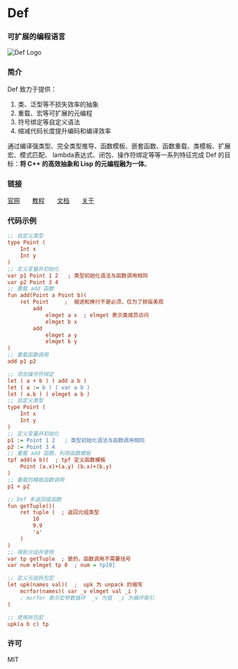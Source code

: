Def
===

### 可扩展的编程语言

![Def Logo](http://www.deflang.org/img/logo_small.png)

### 简介

Def 致力于提供：

1. 类、泛型等不损失效率的抽象
2. 重载、宏等可扩展的元编程
3. 符号绑定等自定义语法
4. 缩减代码长度提升编码和编译效率

通过编译强类型、完全类型推导、函数模板、嵌套函数、函数重载、类模板、扩展宏、模式匹配、 lambda表达式、闭包、操作符绑定等等一系列特征完成 Def 的目标：**将 C++ 的高效抽象和 Lisp 的元编程融为一体**。

### 链接

[官网](http://deflang.org/)　　[教程](http://deflang.org/manual/)　　[文档](http://deflang.org/document/)　　[关于](http://deflang.org/about.php)

### 代码示例

```INI
;; 自定义类型
type Point (
    Int x
    Int y
)
;; 定义变量并初始化
var p1 Point 1 2   ; 类型初始化语法与函数调用相同
var p2 Point 3 4
;; 重载 add 函数
fun add(Point a Point b)(
    ret Point     ;  缩进和换行不是必须，仅为了排版美观
        add 
            elmget a x  ; elmget 表示类成员访问
            elmget b x
        add 
            elmget a y
            elmget b y
)
;; 重载函数调用
add p1 p2

;; 添加操作符绑定
let ( a + b ) ( add a b )
let ( a := b ) ( var a b )
let ( a.b ) ( elmget a b )
;; 自定义类型
type Point (
    Int x
    Int y
)
;; 定义变量并初始化
p1 := Point 1 2   ; 类型初始化语法与函数调用相同
p2 := Point 3 4
;; 重载 add 函数，利用函数模板
tpf add(a b)(  ; tpf 定义函数模板
    Point (a.x)+(a.y) (b.x)+(b.y)
)
;; 重载的模板函数调用
p1 + p2

;; Def 多返回值函数
fun getTuple()(
    ret tuple (  ; 返回元组类型
        10
        9.9
        'a'
    )
)
;; 得到元组并使用
var tp getTuple  ; 是的，函数调用不需要括号
var num elmget tp 0  ; num = tp[0] 

;; 定义元组拆包宏 
let upk(names val)(  ;  upk 为 unpack 的缩写
    mcrfor(names)( var _v elmget val _i )
    ; mcrfor 表示宏参数循环  _v 为值  _i 为循环索引
)

;; 使用拆包宏
upk(a b c) tp
```

### 许可

MIT
